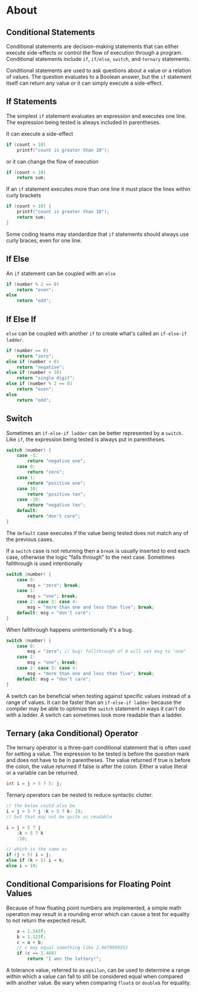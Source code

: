# About

## Conditional Statements

Conditional statements are decision-making statements that can either execute side-effects or control the flow of execution through a program.
Conditional statements include `if`, `if/else`, `switch`, and `ternary` statements.

Conditional statements are used to ask questions about a value or a relation of values.
The question evaluates to a Boolean answer, but the `if` statement itself can return any value or it can simply execute a side-effect.

## If Statements

The simplest `if` statement evaluates an expression and executes one line.
The expression being tested is always included in parentheses.

It can execute a side-effect

```c
if (count > 10)
    printf("count is greater than 10");
```

or it can change the flow of execution


```c
if (count > 10)
    return sum;
```

If an `if` statement executes more than one line it must place the lines within curly brackets

```c
if (count > 10) {
    printf("count is greater than 10");
    return sum;
}
```

Some coding teams may standardize that `if` statements should always use curly braces, even for one line.


## If Else

An `if` statement can be coupled with an `else`

```c
if (number % 2 == 0)
    return "even";
else
    return "odd";
```

## If Else If


`else` can be coupled with another `if` to create what's called an `if-else-if ladder`.

```c
if (number == 0)
    return "zero";
else if (number < 0)
    return "negative";
else if (number < 10)
    return "single digit";   
else if (number % 2 == 0)
    return "even";
else
    return "odd";
```

## Switch


Sometimes an `if-else-if ladder` can be better represented by a `switch`.
Like `if`, the expression being tested is always put in parentheses.

```c
switch (number) {
    case -1:
        return "negative one";
    case 0:
        return "zero";
    case 1:
        return "positive one";
    case 10:
        return "positive ten";
    case -10:
        return "negative ten";
    default:
        return "don't care";
}
```

The `default` case executes if the value being tested does not match any of the previous cases.

If a `switch` case is not returning then a `break` is usually inserted to end each case, otherwise the logic "falls through" to the next case.
Sometimes fallthrough is used intentionally

```c
switch (number) {
    case 0:
        msg = "zero"; break;
    case 1:
        msg = "one"; break;
    case 2: case 3: case 4:
        msg = "more than one and less than five"; break;
    default: msg = "don't care";
}
```

When fallthrough happens unintentionally it's a bug.

```c
switch (number) {
    case 0:
        msg = "zero"; // bug! fallthrough of 0 will set msg to "one"
    case 1:
        msg = "one"; break; 
    case 2: case 3: case 4:
        msg = "more than one and less than five"; break;
    default: msg = "don't care";
}
```

A switch can be beneficial when testing against specific values instead of a range of values.
It can be faster than an `if-else-if ladder` because the compiler may be able to optimize the `switch` statement in ways it can't do with a ladder.
A switch can sometimes look more readable than a ladder.

## Ternary (aka Conditional) Operator

The ternary operator is a three-part conditional statement that is often used for setting a value.
The expression to be tested is before the question mark and does not have to be in parentheses.
The value returned if true is before the colon, the value returned if false is after the colon.
Either a value literal or a variable can be returned.

```c
int i = j > 5 ? 5: j;
```

Ternary operators can be nested to reduce syntactic clutter.

```c
// the below could also be 
i = j > 5 ? j :k > 5 ? k: 10;
// but that may not be quite as readable

i = j > 5 ? j
    :k > 5 ? k
    :10;

// which is the same as
if (j > 5) i = j;
else if (k > 5) i = k;
else i = 10;
```

## Conditional Comparisions for Floating Point Values

Because of how floating point numbers are implemented, a simple math operation may result in a rounding error which can cause a test for equality to not return the expected result.

```c
    a = 1.345f;
    b = 1.123f;
    c = a + b;
    // c may equal something like 2.4679999352
    if (c == 2.468)
        return "I won the lottery!";
```

A tolerance value, referred to as `epsilon`, can be used to determine a range within which a value can fall to still be considered equal when compared with another value.
Be wary when comparing `float`s or `double`s for equality.
